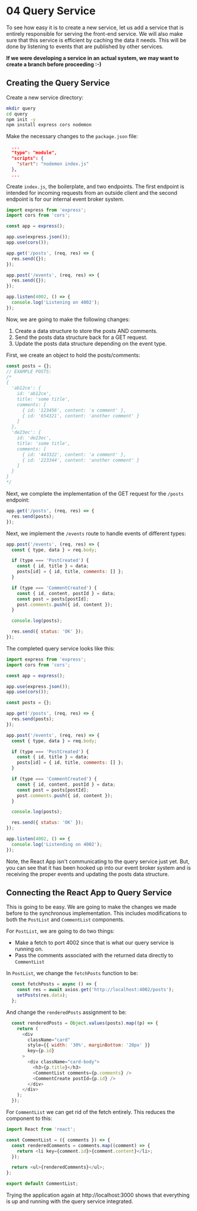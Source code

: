 # 04 Query Service

To see how easy it is to create a new service, let us add a service that is entirely responsible for serving the front-end service. We will also make sure that this service is efficient by caching the data it needs. This will be done by listening to events that are published by other services.

**If we were developing a service in an actual system, we may want to create a branch before proceeding :-)**

## Creating the Query Service

Create a new service directory:

```bash
mkdir query
cd query
npm init -y
npm install express cors nodemon
```

Make the necessary changes to the `package.json` file:

```json
  ...
  "type": "module",
  "scripts": {
    "start": "nodemon index.js"
  },
  ...
```

Create `index.js`, the boilerplate, and two endpoints. The first endpoint is intended for incoming requests from an outside client and the second endpoint is for our internal event broker system.

```js
import express from 'express';
import cors from 'cors';

const app = express();

app.use(express.json());
app.use(cors());

app.get('/posts', (req, res) => {
  res.send({});
});

app.post('/events', (req, res) => {
  res.send({});
});

app.listen(4002, () => {
  console.log('Listening on 4002');
});
```

Now, we are going to make the following changes:

1. Create a data structure to store the posts AND comments.
2. Send the posts data structure back for a GET request.
3. Update the posts data structure depending on the event type.

First, we create an object to hold the posts/comments:

```js
const posts = {};
// EXAMPLE POSTS:
/*
{
  'ab12ce': {
    id: 'ab12ce',
    title: 'some title',
    comments: [
      { id: '123456', content: 'a comment' },
      { id: '654321', content: 'another comment' }
    ]
  },
  'de23ec': {
    id: 'de23ec',
    title: 'some title',
    comments: [
      { id: '443322', content: 'a comment' },
      { id: '223344', content: 'another comment' }
    ]
  }
}
*/
```

Next, we complete the implementation of the GET request for the `/posts` endpoint:

```js
app.get('/posts', (req, res) => {
  res.send(posts);
});
```

Next, we implement the `/events` route to handle events of different types:

```js
app.post('/events', (req, res) => {
  const { type, data } = req.body;

  if (type === 'PostCreated') {
    const { id, title } = data;
    posts[id] = { id, title, comments: [] };
  }

  if (type === 'CommentCreated') {
    const { id, content, postId } = data;
    const post = posts[postId];
    post.comments.push({ id, content });
  }

  console.log(posts);

  res.send({ status: 'OK' });
});
```

The completed query service looks like this:

```js
import express from 'express';
import cors from 'cors';

const app = express();

app.use(express.json());
app.use(cors());

const posts = {};

app.get('/posts', (req, res) => {
  res.send(posts);
});

app.post('/events', (req, res) => {
  const { type, data } = req.body;

  if (type === 'PostCreated') {
    const { id, title } = data;
    posts[id] = { id, title, comments: [] };
  }

  if (type === 'CommentCreated') {
    const { id, content, postId } = data;
    const post = posts[postId];
    post.comments.push({ id, content });
  }

  console.log(posts);

  res.send({ status: 'OK' });
});

app.listen(4002, () => {
  console.log('Listending on 4002');
});
```

Note, the React App isn't communicating to the query service just yet. But, you can see that it has been hooked up into our event broker system and is receiving the proper events and updating the posts data structure.

## Connecting the React App to Query Service

This is going to be easy. We are going to make the changes we made before to the synchronous implementation. This includes modifications to both the `PostList` and `CommentList` components.

For `PostList`, we are going to do two things:

- Make a fetch to port 4002 since that is what our query service is running on.
- Pass the comments associated with the returned data directly to `CommentList`

In `PostList`, we change the `fetchPosts` function to be:

```js
  const fetchPosts = async () => {
    const res = await axios.get('http://localhost:4002/posts');
    setPosts(res.data);
  };
```

And change the `renderedPosts` assignment to be:

```js
  const renderedPosts = Object.values(posts).map((p) => {
    return (
      <div
        className="card"
        style={{ width: '30%', marginBottom: '20px' }}
        key={p.id}
      >
        <div className="card-body">
          <h3>{p.title}</h3>
          <CommentList comments={p.comments} />
          <CommentCreate postId={p.id} />
        </div>
      </div>
    );
  });
```

For `CommentList` we can get rid of the fetch entirely. This reduces the component to this:

```js
import React from 'react';

const CommentList = ({ comments }) => {
  const renderedComments = comments.map((comment) => {
    return <li key={comment.id}>{comment.content}</li>;
  });

  return <ul>{renderedComments}</ul>;
};

export default CommentList;
```

Trying the application again at http://localhost:3000 shows that everything is up and running with the query service integrated.
